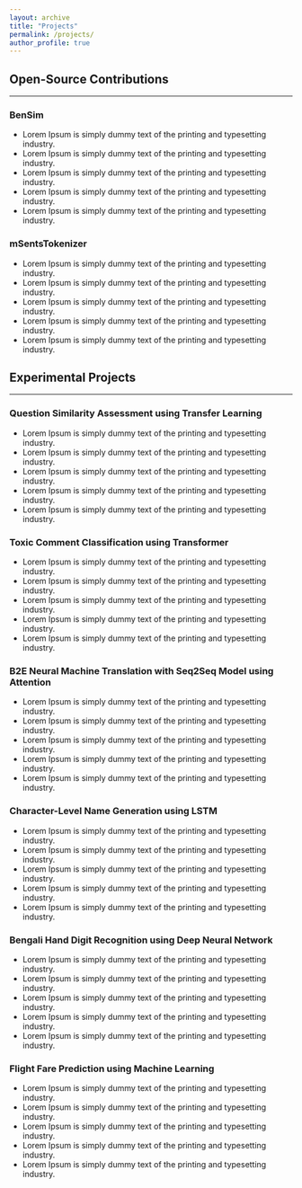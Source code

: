 ```yaml
---
layout: archive
title: "Projects"
permalink: /projects/
author_profile: true
---
```


## Open-Source Contributions

---

### BenSim
* Lorem Ipsum is simply dummy text of the printing and typesetting industry.
* Lorem Ipsum is simply dummy text of the printing and typesetting industry.
* Lorem Ipsum is simply dummy text of the printing and typesetting industry.
* Lorem Ipsum is simply dummy text of the printing and typesetting industry.
* Lorem Ipsum is simply dummy text of the printing and typesetting industry.

### mSentsTokenizer
* Lorem Ipsum is simply dummy text of the printing and typesetting industry.
* Lorem Ipsum is simply dummy text of the printing and typesetting industry.
* Lorem Ipsum is simply dummy text of the printing and typesetting industry.
* Lorem Ipsum is simply dummy text of the printing and typesetting industry.
* Lorem Ipsum is simply dummy text of the printing and typesetting industry.



## Experimental Projects

---

### Question Similarity Assessment using Transfer Learning
* Lorem Ipsum is simply dummy text of the printing and typesetting industry.
* Lorem Ipsum is simply dummy text of the printing and typesetting industry.
* Lorem Ipsum is simply dummy text of the printing and typesetting industry.
* Lorem Ipsum is simply dummy text of the printing and typesetting industry.
* Lorem Ipsum is simply dummy text of the printing and typesetting industry.

### Toxic Comment Classification using Transformer
* Lorem Ipsum is simply dummy text of the printing and typesetting industry.
* Lorem Ipsum is simply dummy text of the printing and typesetting industry.
* Lorem Ipsum is simply dummy text of the printing and typesetting industry.
* Lorem Ipsum is simply dummy text of the printing and typesetting industry.
* Lorem Ipsum is simply dummy text of the printing and typesetting industry.

### B2E Neural Machine Translation with Seq2Seq Model using Attention
* Lorem Ipsum is simply dummy text of the printing and typesetting industry.
* Lorem Ipsum is simply dummy text of the printing and typesetting industry.
* Lorem Ipsum is simply dummy text of the printing and typesetting industry.
* Lorem Ipsum is simply dummy text of the printing and typesetting industry.
* Lorem Ipsum is simply dummy text of the printing and typesetting industry.

### Character-Level Name Generation using LSTM
* Lorem Ipsum is simply dummy text of the printing and typesetting industry.
* Lorem Ipsum is simply dummy text of the printing and typesetting industry.
* Lorem Ipsum is simply dummy text of the printing and typesetting industry.
* Lorem Ipsum is simply dummy text of the printing and typesetting industry.
* Lorem Ipsum is simply dummy text of the printing and typesetting industry.

### Bengali Hand Digit Recognition using Deep Neural Network
* Lorem Ipsum is simply dummy text of the printing and typesetting industry.
* Lorem Ipsum is simply dummy text of the printing and typesetting industry.
* Lorem Ipsum is simply dummy text of the printing and typesetting industry.
* Lorem Ipsum is simply dummy text of the printing and typesetting industry.
* Lorem Ipsum is simply dummy text of the printing and typesetting industry.

### Flight Fare Prediction using Machine Learning
* Lorem Ipsum is simply dummy text of the printing and typesetting industry.
* Lorem Ipsum is simply dummy text of the printing and typesetting industry.
* Lorem Ipsum is simply dummy text of the printing and typesetting industry.
* Lorem Ipsum is simply dummy text of the printing and typesetting industry.
* Lorem Ipsum is simply dummy text of the printing and typesetting industry.